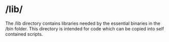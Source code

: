 # /lib/

The /lib directory contains libraries needed by the essential binaries in the /bin folder.
This directory is intended for code which can be copied into self contained scripts.